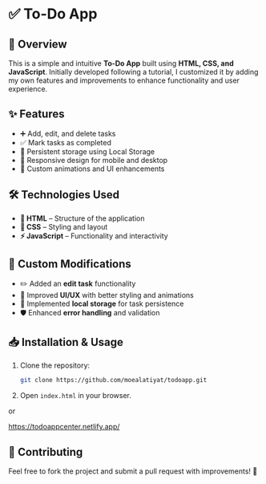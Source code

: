 # ✅ To-Do App

## 🚀 Overview
This is a simple and intuitive **To-Do App** built using **HTML, CSS, and JavaScript**. Initially developed following a tutorial, I customized it by adding my own features and improvements to enhance functionality and user experience.

## ✨ Features
- ➕ Add, edit, and delete tasks
- ✅ Mark tasks as completed
- 💾 Persistent storage using Local Storage
- 📱 Responsive design for mobile and desktop
- 🎨 Custom animations and UI enhancements

## 🛠 Technologies Used
- **📄 HTML** – Structure of the application
- **🎨 CSS** – Styling and layout
- **⚡ JavaScript** – Functionality and interactivity

## 🔧 Custom Modifications
- ✏️ Added an **edit task** functionality
- 🎨 Improved **UI/UX** with better styling and animations
- 💾 Implemented **local storage** for task persistence
- 🛡️ Enhanced **error handling** and validation

## 📥 Installation & Usage
1. Clone the repository:
   ```bash
   git clone https://github.com/moealatiyat/todoapp.git
   ```
2. Open `index.html` in your browser.

or

 https://todoappcenter.netlify.app/

## 🤝 Contributing
Feel free to fork the project and submit a pull request with improvements! 🚀


